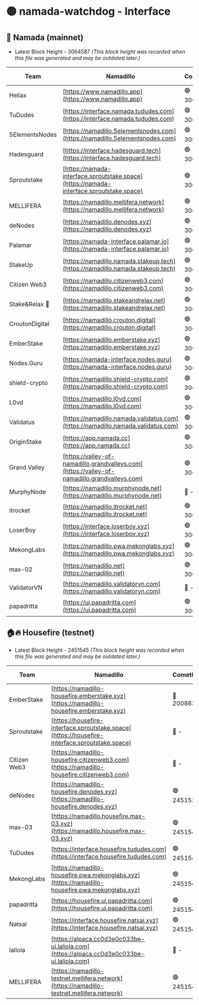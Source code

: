 # 🟡 namada-watchdog - Interface

## 🚀 Namada (mainnet)
- Latest Block Height - 3064587 *(This block height was recorded when this file was generated and may be outdated later.)*

| Team | Namadillo | CometBFT | Indexer | MASP Indexer |
|-|-|-|-|-|
| Heliax | [https://www.namadillo.app](https://www.namadillo.app) | 🟢 3064565 | 🟢 3064565 | 🟢 3064565 |
| TuDudes | [https://interface.namada.tududes.com](https://interface.namada.tududes.com) | 🟢 3064565 | 🟢 3064565 | 🟢 3064565 |
| 5ElementsNodes | [https://namadillo.5elementsnodes.com](https://namadillo.5elementsnodes.com) | 🟢 3064566 | 🟢 3064565 | 🟢 3064565 |
| Hadesguard | [https://interface.hadesguard.tech](https://interface.hadesguard.tech) | 🟢 3064566 | 🟢 3064566 | 🟢 3064566 |
| Sproutstake | [https://namada-interface.sproutstake.space](https://namada-interface.sproutstake.space) | 🟢 3064567 | 🟢 3064567 | 🔴 - |
| MELLIFERA | [https://namadillo.mellifera.network](https://namadillo.mellifera.network) | 🟢 3064569 | 🟢 3064569 | 🟢 3064569 |
| deNodes | [https://namadillo.denodes.xyz](https://namadillo.denodes.xyz) | 🟢 3064570 | 🟢 3064570 | 🟢 3064570 |
| Palamar | [https://namada-interface.palamar.io](https://namada-interface.palamar.io) | 🟢 3064571 | 🟢 3064571 | 🟢 3064571 |
| StakeUp | [https://namadillo.namada.stakeup.tech](https://namadillo.namada.stakeup.tech) | 🟢 3064572 | 🟢 3064572 | 🟢 3064571 |
| Citizen Web3 | [https://namadillo.citizenweb3.com](https://namadillo.citizenweb3.com) | 🟢 3064573 | 🟢 3064572 | 🟢 3064573 |
| Stake&Relax 🦥 | [https://namadillo.stakeandrelax.net](https://namadillo.stakeandrelax.net) | 🟢 3064573 | 🟢 3064573 | 🟢 3064573 |
| CroutonDigital | [https://namadillo.crouton.digital](https://namadillo.crouton.digital) | 🟢 3064574 | 🟢 3064574 | 🟢 3064574 |
| EmberStake | [https://namadillo.emberstake.xyz](https://namadillo.emberstake.xyz) | 🟢 3064575 | 🟢 3064575 | 🟢 3064575 |
| Nodes.Guru | [https://namada-interface.nodes.guru](https://namada-interface.nodes.guru) | 🟢 3064575 | 🟢 3064575 | 🟢 3064575 |
| shield-crypto | [https://namadillo.shield-crypto.com](https://namadillo.shield-crypto.com) | 🟢 3064576 | 🟢 3064576 | 🟢 3064576 |
| L0vd | [https://namadillo.l0vd.com](https://namadillo.l0vd.com) | 🟢 3064577 | 🟢 3064577 | 🟢 3064577 |
| Validatus | [https://namadillo.namada.validatus.com](https://namadillo.namada.validatus.com) | 🟢 3064578 | 🟢 3064578 | 🟢 3064579 |
| OriginStake | [https://app.namada.cc](https://app.namada.cc) | 🟢 3064580 | 🟢 3064579 | 🟢 3064579 |
| Grand Valley | [https://valley-of-namadillo.grandvalleys.com](https://valley-of-namadillo.grandvalleys.com) | 🟢 3064580 | 🟢 3064580 | 🟢 3064580 |
| MurphyNode | [https://namadillo.murphynode.net](https://namadillo.murphynode.net) | 🔴 - | 🔴 - | 🔴 - |
| itrocket | [https://namadillo.itrocket.net](https://namadillo.itrocket.net) | 🟢 3064583 | 🟢 3064583 | 🟢 3064583 |
| LoserBoy | [https://interface.loserboy.xyz](https://interface.loserboy.xyz) | 🟢 3064583 | 🟢 3064583 | 🟢 3064583 |
| MekongLabs | [https://namadillo.pwa.mekonglabs.xyz](https://namadillo.pwa.mekonglabs.xyz) | 🟢 3064584 | 🟢 3064584 | 🟢 3064584 |
| max-02 | [https://namadillo.net](https://namadillo.net) | 🟢 3064585 | 🟢 3064585 | 🟢 3064585 |
| ValidatorVN | [https://namadillo.validatorvn.com](https://namadillo.validatorvn.com) | 🔴 - | 🔴 - | 🔴 - |
| papadritta | [https://ui.papadritta.com](https://ui.papadritta.com) | 🟢 3064587 | 🟢 3064587 | 🟢 3064587 |

## 🏠🔥 Housefire (testnet)
- Latest Block Height - 2451545 *(This block height was recorded when this file was generated and may be outdated later.)*

| Team | Namadillo | CometBFT | Indexer | MASP Indexer |
|-|-|-|-|-|
| EmberStake | [https://namadillo-housefire.emberstake.xyz](https://namadillo-housefire.emberstake.xyz) | 🔴 2008636 | 🔴 - | 🔴 - |
| Sproutstake | [https://housefire-interface.sproutstake.space](https://housefire-interface.sproutstake.space) | 🔴 - | 🔴 - | 🔴 - |
| Citizen Web3 | [https://namadillo-housefire.citizenweb3.com](https://namadillo-housefire.citizenweb3.com) | 🔴 - | 🔴 - | 🔴 - |
| deNodes | [https://namadillo-housefire.denodes.xyz](https://namadillo-housefire.denodes.xyz) | 🟢 2451539 | 🟢 2451539 | 🟢 2451540 |
| max-03 | [https://namadillo.housefire.max-03.xyz](https://namadillo.housefire.max-03.xyz) | 🟢 2451540 | 🔴 2167206 | 🟢 2451540 |
| TuDudes | [https://interface.housefire.tududes.com](https://interface.housefire.tududes.com) | 🟢 2451541 | 🟢 2451541 | 🟢 2451541 |
| MekongLabs | [https://namadillo-housefire.pwa.mekonglabs.xyz](https://namadillo-housefire.pwa.mekonglabs.xyz) | 🟢 2451541 | 🟢 2451541 | 🟢 2451541 |
| papadritta | [https://housefire.ui.papadritta.com](https://housefire.ui.papadritta.com) | 🟢 2451542 | 🟢 2451542 | 🟢 2451542 |
| Natsai | [https://interface.housefire.natsai.xyz](https://interface.housefire.natsai.xyz) | 🟢 2451543 | 🟢 2451543 | 🟢 2451543 |
| laliola | [https://alpaca.cc0d3e0c033be-ui.laliola.com](https://alpaca.cc0d3e0c033be-ui.laliola.com) | 🔴 - | 🔴 - | 🔴 - |
| MELLIFERA | [https://namadillo-testnet.mellifera.network](https://namadillo-testnet.mellifera.network) | 🟢 2451545 | 🟢 2451545 | 🟢 2451545 |

